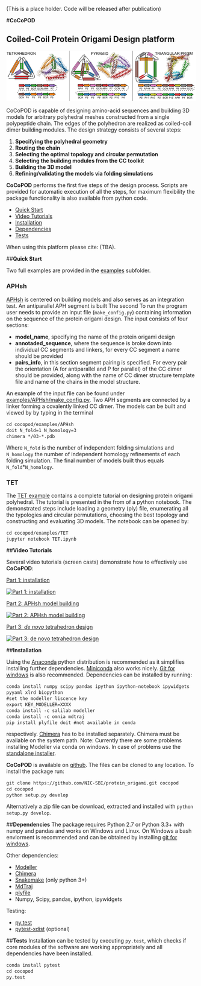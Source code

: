 (This is a place holder. Code will be released after publication)

#**CoCoPOD**                                 
## Coiled-Coil Protein Origami Design platform

![Images of designed protein origami](images/for-readme.png)

CoCoPOD is capable of designing amino-acid sequences and building 3D models for arbitrary polyhedral meshes constructed from a single polypeptide chain. The edges of the polyhedron are realized as coiled-coil dimer building modules. The design strategy consists of several steps:

1.	**Specifying the polyhedral geometry**
2.	**Routing the chain**
3.	**Selecting the optimal topology and circular permutation** 
4.	**Selecting the building modules from the CC toolkit**
5.	**Building the 3D model**
6.	**Refining/validating the models via folding simulations** 

**CoCoPOD** performs the first five steps of the design process.  Scripts are provided for automatic execution of all the steps, for maximum flexibility the package functionality is also available from python code.

- [Quick Start](#tut)
- [Video Tutorials](#vtut)
- [Installation](#install)
- [Dependencies](#deps)
- [Tests](#tests)

When using this platform please cite: (TBA).

<a name="tut"></a>
##**Quick Start** 


Two full examples are provided in the [examples](examples/) subfolder. 
### APHsh
[APHsh](examples/APHsh/make_config.py) is centered on building models and also serves as an integration test. An antiparallel APH segment is built  The second 
To run the program user needs to provide an input file (`make_config.py`) containing information on the sequence of the protein origami design. The input consists of four sections:

* **model_name**, specifying the name of the protein origami design 
* **annotaded_sequence**, where the sequence is broke down into individual CC segments and linkers, for every CC segment a name should be provided
* **pairs_info**, in this section segment pairing is specified. For every pair the orientation (A for antiparallel and P for parallel) of the CC dimer should be provided, along with the name of CC dimer structure template file and name of the chains in the model structure.

An example of the input file can be found under [examples/APHsh/make_config.py](examples/APHsh/make_config.py). Two APH segments are connected by a linker forming a covalently linked CC dimer. 
The models can be built and viewed by by typing in the terminal

	cd cocopod/examples/APHsh	
	doit N_fold=1 N_homology=3
	chimera */03-*.pdb

Where `N_fold` is the number of independent folding simulations and `N_homology` the number of independent homology refinements of each folding simulation. The final number of models built thus equals `N_fold`*`N_homology`.

### TET
The [TET example](examples/TET/TET.ipynb) contains a complete tutorial on designing protein origami polyhedral. The tutorial is presented in the from of a python notebook.  The demonstrated steps include loading a geometry (ply) file, enumerating all the typologies and circular permutations, choosing the best topology and constructing and evaluating 3D models. The notebook can be opened by:

	cd cocopod/examples/TET	
	jupyter notebook TET.ipynb
		 

<a name="vtut"></a>
##**Video Tutorials** 

Several video tutorials (screen casts) demonstrate how to effectively use **CoCoPOD**:

[Part 1: installation](https://www.youtube.com/watch?v=lvTj_qRppME)

[![Part 1: installation](http://img.youtube.com/vi/lvTj_qRppME/2.jpg)](http://www.youtube.com/watch?v=lvTj_qRppME)

[Part 2: APHsh model building](https://www.youtube.com/watch?v=1Qa85p165Bk)

[![Part 2: APHsh model building](http://img.youtube.com/vi/1Qa85p165Bk/3.jpg)](http://www.youtube.com/watch?v=1Qa85p165Bk)

[Part 3: _de novo_ tetrahedron design](https://www.youtube.com/watch?v=-aD7mz4-XeY)

[![Part 3: de novo tetrahedron design](http://img.youtube.com/vi/-aD7mz4-XeY/3.jpg)](http://www.youtube.com/watch?v=-aD7mz4-XeY)

 


<a name="install"></a>
##**Installation**

Using the [Anaconda](https://www.continuum.io/downloads) python distribution is recommended as it simplifies installing further dependencies. [Miniconda](http://conda.pydata.org/miniconda.html) also works nicely. [Git for windows](https://git-scm.com/download/win) is also recommended. Dependencies can be installed by running:

	conda install numpy scipy pandas ipython ipython-notebook ipywidgets pyyaml xlrd biopython
	#set the modeller liscence key
	export KEY_MODELLER=XXXX
	conda install -c salilab modeller
	conda install -c omnia mdtraj 
	pip install plyfile doit #not available in conda


respectively. [Chimera](https://www.cgl.ucsf.edu/chimera/download.html) has to be installed separately. Chimera must be available on the system path.
Note: Currently there are some problems installing Modeller via conda on windows. In case of problems use the [standalone installer](https://salilab.org/modeller/download_installation.html).

**CoCoPOD** is available on [github](https://github.com/NIC-SBI/protein_origami). The files can be cloned to any location. To install the package run:

	git clone https://github.com/NIC-SBI/protein_origami.git cocopod	
	cd cocopod
	python setup.py develop

Alternatively a zip file can be download, extracted and installed with `python setup.py develop`.


<a name="deps"></a>
##**Dependencies**
The package requires Python 2.7 or Python 3.3+ with numpy and pandas and works on Windows and Linux. On Windows a bash enviorment is recommended and can be obtained by installing [git for windows](https://git-scm.com/download/win).  

Other dependencies:

* [Modeller](https://salilab.org/modeller/)
* [Chimera](https://www.cgl.ucsf.edu/chimera)
* [Snakemake](https://bitbucket.org/snakemake/snakemake/wiki/Home) (only python 3+)
* [MdTraj](http://mdtraj.org)
* [plyfile](https://github.com/dranjan/python-plyfile)
* Numpy, Scipy, pandas, ipython, ipywidgets

Testing:

* [py.test](http://docs.pytest.org/en/latest/)
* [pytest-xdist](https://pypi.python.org/pypi/pytest-xdist) (optional)

<a name="tests"></a>
##**Tests**
Installation can be tested by executing `py.test`, which checks if core modules of the software are working appropriately and all dependencies have been installed.

	conda install pytest
	cd cocopod	
	py.test	



